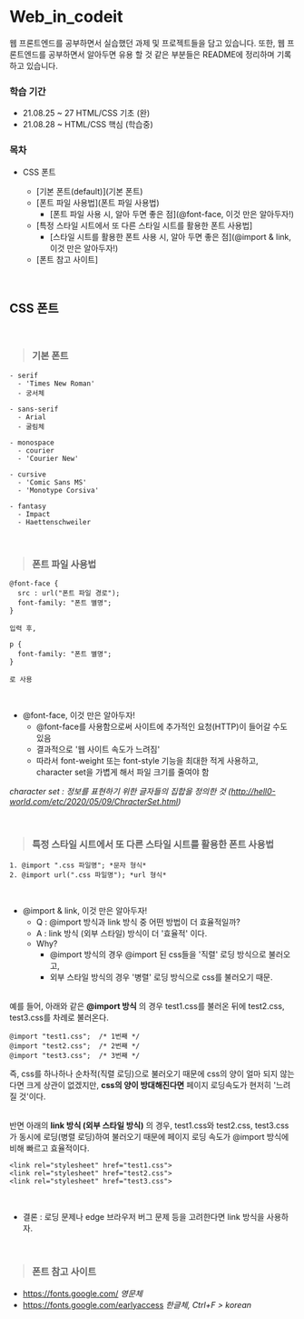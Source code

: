 # Web_in_codeit
웹 프론트엔드를 공부하면서 실습했던 과제 및 프로젝트들을 담고 있습니다. 또한, 웹 프론트엔드를 공부하면서 알아두면 유용 할 것 같은 부분들은 README에 정리하며 기록하고 있습니다.

### 학습 기간
- 21.08.25 ~ 27 HTML/CSS 기초 (완)
- 21.08.28 ~ HTML/CSS 핵심 (학습중)

### 목차

- CSS 폰트

  - [기본 폰트(default)](기본 폰트)
  - [폰트 파일 사용법](폰트 파일 사용법)
    - [폰트 파일 사용 시, 알아 두면 좋은 점](@font-face, 이것 만은 알아두자!)
  - [특정 스타일 시트에서 또 다른 스타일 시트를 활용한 폰트 사용법]
    - [스타일 시트를 활용한 폰트 사용 시, 알아 두면 좋은 점](@import & link, 이것 만은 알아두자!)
  - [폰트 참고 사이트]

<br />


## CSS 폰트
<br>

> ### 기본 폰트
```
- serif
  - 'Times New Roman'
  - 궁서체
  
- sans-serif
  - Arial
  - 굴림체
  
- monospace
  - courier
  - 'Courier New'
  
- cursive
  - 'Comic Sans MS'
  - 'Monotype Corsiva'
  
- fantasy
  - Impact
  - Haettenschweiler  
```
<br>

> ### 폰트 파일 사용법
```
@font-face {
  src : url("폰트 파일 경로");
  font-family: "폰트 별명";
}

입력 후,

p {
  font-family: "폰트 별명";
}

로 사용
```
<br>

- @font-face, 이것 만은 알아두자!
  - @font-face를 사용함으로써 사이트에 추가적인 요청(HTTP)이 들어갈 수도 있음
  - 결과적으로 '웹 사이트 속도가 느려짐'
  - 따라서 font-weight 또는 font-style 기능을 최대한 적게 사용하고, character set을 가볍게 해서 파일 크기를 줄여야 함
  
*character set : 정보를 표현하기 위한 글자들의 집합을 정의한 것 (http://hell0-world.com/etc/2020/05/09/ChracterSet.html)*

<br>

> ### 특정 스타일 시트에서 또 다른 스타일 시트를 활용한 폰트 사용법 <br>
```
1. @import ".css 파일명"; *문자 형식*
2. @import url(".css 파일명"); *url 형식*
```
<br>

- @import & link, 이것 만은 알아두자!
  - Q : @import 방식과 link 방식 중 어떤 방법이 더 효율적일까? 
  - A : link 방식 (외부 스타일) 방식이 더 '효율적' 이다.
  - Why?
    - @import 방식의 경우 @import 된 css들을 '직렬' 로딩 방식으로 불러오고,
    - 외부 스타일 방식의 경우 '병렬' 로딩 방식으로 css를 불러오기 때문.<br><br>
    
 예를 들어, 아래와 같은 __@import 방식__ 의 경우 test1.css를 불러온 뒤에 test2.css, test3.css를 차례로 불러온다.
  ```
  @import "test1.css";  /* 1번째 */
  @import "test2.css";  /* 2번째 */
  @import "test3.css";  /* 3번째 */
  ```
즉, css를 하나하나 순차적(직렬 로딩)으로 불러오기 때문에 css의 양이 얼마 되지 않는다면 크게 상관이 없겠지만, __css의 양이 방대해진다면__ 페이지 로딩속도가 현저히 '느려질 것'이다.
<br><br>

반면 아래의 __link 방식 (외부 스타일 방식)__ 의 경우, test1.css와 test2.css, test3.css가 동시에 로딩(병렬 로딩)하여 불러오기 때문에 페이지 로딩 속도가 @import 방식에 비해 빠르고 효율적이다.
  ```
  <link rel="stylesheet" href="test1.css">
  <link rel="stylesheet" href="test2.css">
  <link rel="stylesheet" href="test3.css">
  ```
  <br>
  
- 결론 : 로딩 문제나 edge 브라우저 버그 문제 등을 고려한다면 link 방식을 사용하자.
 <br>

> ### 폰트 참고 사이트
- <https://fonts.google.com/> *영문체*
- https://fonts.google.com/earlyaccess *한글체, Ctrl+F > korean*
